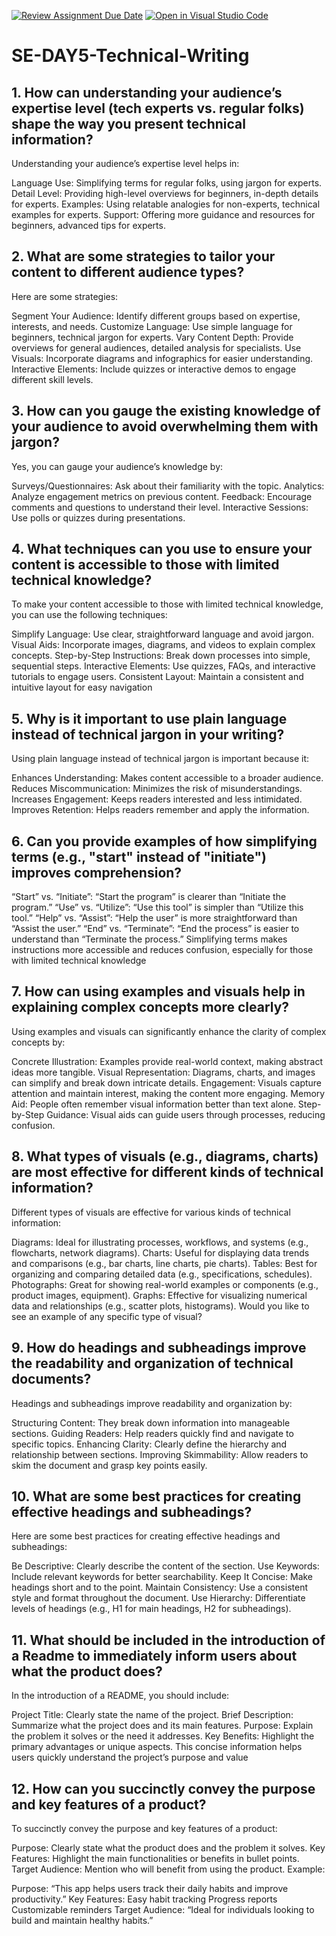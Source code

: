 [![Review Assignment Due Date](https://classroom.github.com/assets/deadline-readme-button-22041afd0340ce965d47ae6ef1cefeee28c7c493a6346c4f15d667ab976d596c.svg)](https://classroom.github.com/a/zsAR-pyY)
[![Open in Visual Studio Code](https://classroom.github.com/assets/open-in-vscode-2e0aaae1b6195c2367325f4f02e2d04e9abb55f0b24a779b69b11b9e10269abc.svg)](https://classroom.github.com/online_ide?assignment_repo_id=15645951&assignment_repo_type=AssignmentRepo)
# SE-DAY5-Technical-Writing
## 1. How can understanding your audience’s expertise level (tech experts vs. regular folks) shape the way you present technical information?
Understanding your audience’s expertise level helps in:

Language Use: Simplifying terms for regular folks, using jargon for experts.
Detail Level: Providing high-level overviews for beginners, in-depth details for experts.
Examples: Using relatable analogies for non-experts, technical examples for experts.
Support: Offering more guidance and resources for beginners, advanced tips for experts.
## 2. What are some strategies to tailor your content to different audience types?
Here are some strategies:

Segment Your Audience: Identify different groups based on expertise, interests, and needs.
Customize Language: Use simple language for beginners, technical jargon for experts.
Vary Content Depth: Provide overviews for general audiences, detailed analysis for specialists.
Use Visuals: Incorporate diagrams and infographics for easier understanding.
Interactive Elements: Include quizzes or interactive demos to engage different skill levels.
## 3. How can you gauge the existing knowledge of your audience to avoid overwhelming them with jargon?
Yes, you can gauge your audience’s knowledge by:

Surveys/Questionnaires: Ask about their familiarity with the topic.
Analytics: Analyze engagement metrics on previous content.
Feedback: Encourage comments and questions to understand their level.
Interactive Sessions: Use polls or quizzes during presentations.
## 4. What techniques can you use to ensure your content is accessible to those with limited technical knowledge?
To make your content accessible to those with limited technical knowledge, you can use the following techniques:

Simplify Language: Use clear, straightforward language and avoid jargon.
Visual Aids: Incorporate images, diagrams, and videos to explain complex concepts.
Step-by-Step Instructions: Break down processes into simple, sequential steps.
Interactive Elements: Use quizzes, FAQs, and interactive tutorials to engage users.
Consistent Layout: Maintain a consistent and intuitive layout for easy navigation
## 5. Why is it important to use plain language instead of technical jargon in your writing?
Using plain language instead of technical jargon is important because it:

Enhances Understanding: Makes content accessible to a broader audience.
Reduces Miscommunication: Minimizes the risk of misunderstandings.
Increases Engagement: Keeps readers interested and less intimidated.
Improves Retention: Helps readers remember and apply the information.
## 6. Can you provide examples of how simplifying terms (e.g., "start" instead of "initiate") improves comprehension?
“Start” vs. “Initiate”: “Start the program” is clearer than “Initiate the program.”
“Use” vs. “Utilize”: “Use this tool” is simpler than “Utilize this tool.”
“Help” vs. “Assist”: “Help the user” is more straightforward than “Assist the user.”
“End” vs. “Terminate”: “End the process” is easier to understand than “Terminate the process.”
Simplifying terms makes instructions more accessible and reduces confusion, especially for those with limited technical knowledge
## 7. How can using examples and visuals help in explaining complex concepts more clearly?
Using examples and visuals can significantly enhance the clarity of complex concepts by:

Concrete Illustration: Examples provide real-world context, making abstract ideas more tangible.
Visual Representation: Diagrams, charts, and images can simplify and break down intricate details.
Engagement: Visuals capture attention and maintain interest, making the content more engaging.
Memory Aid: People often remember visual information better than text alone.
Step-by-Step Guidance: Visual aids can guide users through processes, reducing confusion.
## 8. What types of visuals (e.g., diagrams, charts) are most effective for different kinds of technical information?
Different types of visuals are effective for various kinds of technical information:

Diagrams: Ideal for illustrating processes, workflows, and systems (e.g., flowcharts, network diagrams).
Charts: Useful for displaying data trends and comparisons (e.g., bar charts, line charts, pie charts).
Tables: Best for organizing and comparing detailed data (e.g., specifications, schedules).
Photographs: Great for showing real-world examples or components (e.g., product images, equipment).
Graphs: Effective for visualizing numerical data and relationships (e.g., scatter plots, histograms).
Would you like to see an example of any specific type of visual?
## 9. How do headings and subheadings improve the readability and organization of technical documents?
Headings and subheadings improve readability and organization by:

Structuring Content: They break down information into manageable sections.
Guiding Readers: Help readers quickly find and navigate to specific topics.
Enhancing Clarity: Clearly define the hierarchy and relationship between sections.
Improving Skimmability: Allow readers to skim the document and grasp key points easily.
## 10. What are some best practices for creating effective headings and subheadings?
Here are some best practices for creating effective headings and subheadings:

Be Descriptive: Clearly describe the content of the section.
Use Keywords: Include relevant keywords for better searchability.
Keep It Concise: Make headings short and to the point.
Maintain Consistency: Use a consistent style and format throughout the document.
Use Hierarchy: Differentiate levels of headings (e.g., H1 for main headings, H2 for subheadings).
## 11. What should be included in the introduction of a Readme to immediately inform users about what the product does?
In the introduction of a README, you should include:

Project Title: Clearly state the name of the project.
Brief Description: Summarize what the project does and its main features.
Purpose: Explain the problem it solves or the need it addresses.
Key Benefits: Highlight the primary advantages or unique aspects.
This concise information helps users quickly understand the project’s purpose and value
## 12. How can you succinctly convey the purpose and key features of a product?
To succinctly convey the purpose and key features of a product:

Purpose: Clearly state what the product does and the problem it solves.
Key Features: Highlight the main functionalities or benefits in bullet points.
Target Audience: Mention who will benefit from using the product.
Example:

Purpose: “This app helps users track their daily habits and improve productivity.”
Key Features:
Easy habit tracking
Progress reports
Customizable reminders
Target Audience: “Ideal for individuals looking to build and maintain healthy habits.”

